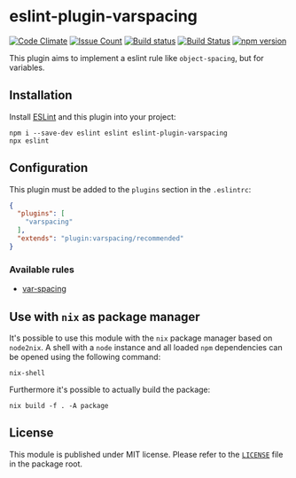 eslint-plugin-varspacing
========================

[![Code Climate](https://codeclimate.com/github/Sententiaregum/eslint-plugin-varspacing/badges/gpa.svg)](https://codeclimate.com/github/Sententiaregum/eslint-plugin-varspacing)
[![Issue Count](https://codeclimate.com/github/Sententiaregum/eslint-plugin-varspacing/badges/issue_count.svg)](https://codeclimate.com/github/Sententiaregum/eslint-plugin-varspacing)
[![Build status](https://ci.appveyor.com/api/projects/status/elpdl78par306ai5?svg=true)](https://ci.appveyor.com/project/Ma27/eslint-plugin-varspacing)
[![Build Status](https://travis-ci.org/Sententiaregum/eslint-plugin-varspacing.svg?branch=master)](https://travis-ci.org/Sententiaregum/eslint-plugin-varspacing)
[![npm version](https://badge.fury.io/js/eslint-plugin-varspacing.svg)](https://www.npmjs.com/package/eslint-plugin-varspacing)

This plugin aims to implement a eslint rule like ``object-spacing``, but for variables.

## Installation

Install [ESLint](https://github.com/eslint/eslint) and this plugin into
your project:

``` code
npm i --save-dev eslint eslint eslint-plugin-varspacing
npx eslint
```

## Configuration

This plugin must be added to the ``plugins`` section in the ``.eslintrc``:

``` json
{
  "plugins": [
    "varspacing"
  ],
  "extends": "plugin:varspacing/recommended"
}
```

### Available rules

- [var-spacing](https://github.com/Sententiaregum/eslint-plugin-varspacing/blob/master/docs/rules/var-spacing.md)

## Use with `nix` as package manager

It's possible to use this module with the `nix` package manager based on `node2nix`.
A shell with a `node` instance and all loaded `npm` dependencies can be opened using the following command:

``` shell
nix-shell
```

Furthermore it's possible to actually build the package:

```
nix build -f . -A package
```

## License

This module is published under MIT license. Please refer to the [`LICENSE`](https://github.com/Sententiaregum/eslint-plugin-varspacing/blob/master/LICENSE) file in the package root.

